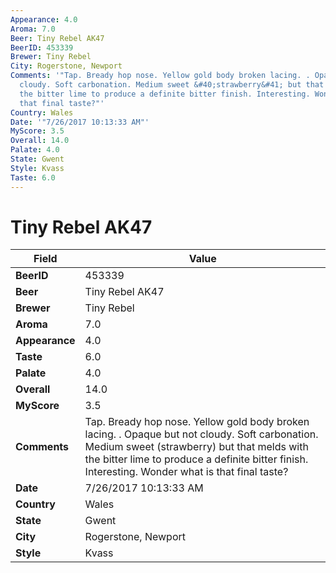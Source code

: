 ```yaml
---
Appearance: 4.0
Aroma: 7.0
Beer: Tiny Rebel AK47
BeerID: 453339
Brewer: Tiny Rebel
City: Rogerstone, Newport
Comments: '"Tap. Bready hop nose. Yellow gold body broken lacing. . Opaque but not
  cloudy. Soft carbonation. Medium sweet &#40;strawberry&#41; but that melds with
  the bitter lime to produce a definite bitter finish. Interesting. Wonder what is
  that final taste?"'
Country: Wales
Date: '"7/26/2017 10:13:33 AM"'
MyScore: 3.5
Overall: 14.0
Palate: 4.0
State: Gwent
Style: Kvass
Taste: 6.0
---
```


# Tiny Rebel AK47

| Field         | Value |
|---------------|-------|
| **BeerID** | 453339 |
| **Beer** | Tiny Rebel AK47 |
| **Brewer** | Tiny Rebel |
| **Aroma** | 7.0 |
| **Appearance** | 4.0 |
| **Taste** | 6.0 |
| **Palate** | 4.0 |
| **Overall** | 14.0 |
| **MyScore** | 3.5 |
| **Comments** | Tap. Bready hop nose. Yellow gold body broken lacing. . Opaque but not cloudy. Soft carbonation. Medium sweet &#40;strawberry&#41; but that melds with the bitter lime to produce a definite bitter finish. Interesting. Wonder what is that final taste? |
| **Date** | 7/26/2017 10:13:33 AM |
| **Country** | Wales |
| **State** | Gwent |
| **City** | Rogerstone, Newport |
| **Style** | Kvass |
